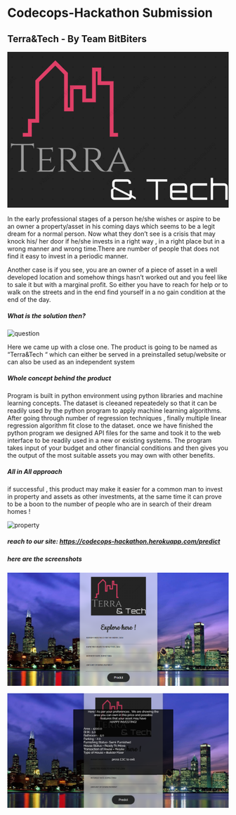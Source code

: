 # Codecops-Hackathon Submission
## Terra&Tech - By Team BitBiters

![Logo](/static/images/logo.png)

 In the early professional stages of a person he/she wishes or aspire to be an owner a property/asset in his coming days which seems to be a legit dream for a normal person. Now what they don’t see is a crisis that may knock his/ her door if he/she invests in a right way , in a right place but in a wrong manner and wrong time.There are number of people that does not find it easy to invest in a periodic manner. 
 
 Another case is if you see, you are an owner of a piece of asset in a well developed location and somehow things hasn’t worked out and you feel like to sale it but with a marginal profit. So either you have to reach for help or to walk on the streets and in the end find yourself in a no gain condition at the end of the day. 
 
##### What is the solution then?

![question](https://encrypted-tbn0.gstatic.com/images?q=tbn%3AANd9GcQczoLHNg_X1_YMLYaDQep9mUrKIxEzGWbyqg&usqp=CAU)

 Here we came up with a close one. The product is going to be named as “Terra&Tech “ which can either be served in a preinstalled setup/website or can also be used as an independent system 
 
##### Whole concept behind the product
 Program is built in python environment using python libraries and machine learning concepts. The dataset is cleeaned repeatedely so that it can be readily used by the python program to apply machine learning algorithms. After going through number of regression techniques , finally multiple linear regression algorithm fit close to the dataset. once we have finished the python program we designed API files for the same and took it to the web interface to be readily used in a new or existing systems.                                The program takes input of your budget and other financial conditions and then gives you the output of the most suitable assets you may own with other benefits.
 
 
 ##### All in All approach
 if successful , this product may make it easier for a common man to invest in property and assets as other investments, at the same time it can prove to be a boon to the number of people who are in search of their dream homes !
 
 ![property](https://img.etimg.com/thumb/msid-77163649,width-320,height-240/wealth/real-estate/buying-and-registering-property-will-soon-be-a-hassle-free-experience-heres-why.jpg)
 

 ##### reach to our site: https://codecops-hackathon.herokuapp.com/predict
 
 ##### here are the screenshots
 
 
 
![Logo](/static/images/screen1.png)

![Logo](/static/images/screen2.png)
